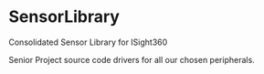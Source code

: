 # SensorLibrary
Consolidated Sensor Library for ISight360

Senior Project source code drivers for all our chosen peripherals. 
